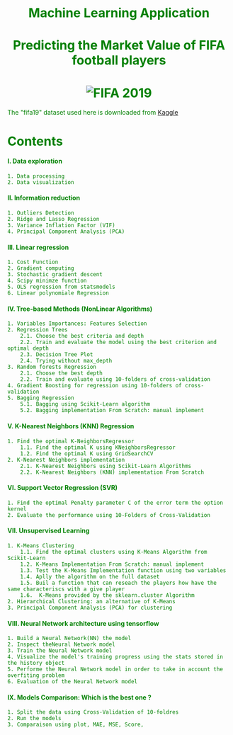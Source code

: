 # <center><font color='green'> Machine Learning Application
# <center> Predicting the Market Value of FIFA football players
    
# <center>![FIFA 2019](http://www.blogproductreview.com/wp-content/uploads/2018/10/download-6.jpeg)
    
    
The "fifa19" dataset used here is downloaded from [Kaggle](https://www.kaggle.com/karangadiya/fifa19)

# Contents  
#### I. Data exploration  
    1. Data processing  
    2. Data visualization  
#### II. Information reduction  
    1. Outliers Detection
    2. Ridge and Lasso Regression 
    3. Variance Inflation Factor (VIF)  
    4. Principal Component Analysis (PCA)  
#### III. Linear regression  
    1. Cost Function  
    2. Gradient computing  
    3. Stochastic gradient descent  
    4. Scipy minimze function
    5. OLS regression from statsmodels
    6. Linear polynomiale Regression
#### IV. Tree-based Methods (NonLinear Algorithms)
    1. Variables Importances: Features Selection  
    2. Regression Trees
        2.1. Choose the best criteria and depth
        2.2. Train and evaluate the model using the best criterion and optimal depth
        2.3. Decision Tree Plot
        2.4. Trying without max_depth
    3. Random forests Regression  
        2.1. Choose the best depth
        2.2. Train and evaluate using 10-folders of cross-validation
    4. Gradient Boosting for regression using 10-folders of cross-validation
    5. Bagging Regression
        5.1. Bagging using Scikit-Learn algorithm
        5.2. Bagging implementation From Scratch: manual implement
#### V. K-Nearest Neighbors (KNN) Regression
    1. Find the optimal K-NeighborsRegressor
        1.1. Find the optimal K using KNeighborsRegressor
        1.2. Find the optimal K using GridSearchCV
    2. K-Nearest Neighbors implementation
        2.1. K-Nearest Neighbors using Scikit-Learn Algorithms
        2.2. K-Nearest Neighbors (KNN) implementation From Scratch
#### VI. Support Vector Regression (SVR)  
    1. Find the optimal Penalty parameter C of the error term the option kernel
    2. Evaluate the performance using 10-Folders of Cross-Validation
#### VII. Unsupervised Learning   
    1. K-Means Clustering  
        1.1. Find the optimal clusters using K-Means Algorithm from Scikit-Learn
        1.2. K-Means Implementation From Scratch: manual implement
        1.3. Test the K-Means Implementation function using two variables
        1.4. Aplly the algorithm on the full dataset
        1.5. Buil a function that can reseach the players how have the same characteriscs with a give player
        1.6.  K-Means provided by the sklearn.cluster Algorithm
    2. Hierarchical Clustering: an alternative of K-Means  
    3. Principal Component Analysis (PCA) for clustering   
#### VIII. Neural Network architecture using tensorflow  
    1. Build a Neural Network(NN) the model
    2. Inspect theNeural Network model
    3. Train the Neural Network model
    4. Visualize the model's training progress using the stats stored in the history object
    5. Performe the Neural Network model in order to take in account the overfiting problem
    6. Evaluation of the Neural Network model
#### IX. Models Comparison: Which is the best one ?  
    1. Split the data using Cross-Validation of 10-foldres
    2. Run the models
    3. Comparaison using plot, MAE, MSE, Score, 
